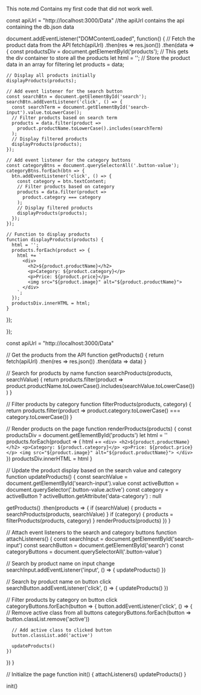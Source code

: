 This note.md Contains my first code that did not work well.

const apiUrl = "http://localhost:3000/Data"
//the apiUrl contains the api containing the db.json data

document.addEventListener("DOMContentLoaded", function() {
// Fetch the product data from the API
fetch(apiUrl)
  .then(res => res.json())
  .then(data => {
    const productsDiv = document.getElementById('products');
    // This gets the div container to store all the products
    let html = '';
    // Store the product data in an array for filtering
    let products = data;

    // Display all products initially
    displayProducts(products);

    // Add event listener for the search button
    const searchBtn = document.getElementById('search');
    searchBtn.addEventListener('click', () => {
      const searchTerm = document.getElementById('search-input').value.toLowerCase();
      // Filter products based on search term
      products = data.filter(product =>
        product.productName.toLowerCase().includes(searchTerm)
      );
      // Display filtered products
      displayProducts(products);
    });

    // Add event listener for the category buttons
    const categoryBtns = document.querySelectorAll('.button-value');
    categoryBtns.forEach(btn => {
      btn.addEventListener('click', () => {
        const category = btn.textContent;
        // Filter products based on category
        products = data.filter(product =>
          product.category === category
        );
        // Display filtered products
        displayProducts(products);
      });
    });

    // Function to display products
    function displayProducts(products) {
      html = '';
      products.forEach(product => {
        html += `
          <div>
            <h2>${product.productName}</h2>
            <p>Category: ${product.category}</p>
            <p>Price: ${product.price}</p>
            <img src="${product.image}" alt="${product.productName}">
          </div>
        `;
      });
      productsDiv.innerHTML = html;
    }
  });
  
});






const apiUrl = "http://localhost:3000/Data"

// Get the products from the API
function getProducts() {
  return fetch(apiUrl)
    .then(res => res.json())
    .then(data => data)
}

// Search for products by name
function searchProducts(products, searchValue) {
  return products.filter(product => product.productName.toLowerCase().includes(searchValue.toLowerCase()))
}

// Filter products by category
function filterProducts(products, category) {
  return products.filter(product => product.category.toLowerCase() === category.toLowerCase())
}

// Render products on the page
function renderProducts(products) {
  const productsDiv = document.getElementById('products')
  let html = ''
  products.forEach(product => {
    html += `
      <div>
        <h2>${product.productName}</h2>
        <p>Category: ${product.category}</p>
        <p>Price: ${product.price}</p>
        <img src="${product.image}" alt="${product.productName}">
      </div>
    `
  })
  productsDiv.innerHTML = html
}

// Update the product display based on the search value and category
function updateProducts() {
  const searchValue = document.getElementById('search-input').value
  const activeButton = document.querySelector('.button-value.active')
  const category = activeButton ? activeButton.getAttribute('data-category') : null

  getProducts()
    .then(products => {
      if (searchValue) {
        products = searchProducts(products, searchValue)
      }
      if (category) {
        products = filterProducts(products, category)
      }
      renderProducts(products)
    })
}

// Attach event listeners to the search and category buttons
function attachListeners() {
  const searchInput = document.getElementById('search-input')
  const searchButton = document.getElementById('search')
  const categoryButtons = document.querySelectorAll('.button-value')

  // Search by product name on input change
  searchInput.addEventListener('input', () => {
    updateProducts()
  })

  // Search by product name on button click
  searchButton.addEventListener('click', () => {
    updateProducts()
  })

  // Filter products by category on button click
  categoryButtons.forEach(button => {
    button.addEventListener('click', () => {
      // Remove active class from all buttons
      categoryButtons.forEach(button => button.classList.remove('active'))

      // Add active class to clicked button
      button.classList.add('active')

      updateProducts()
    })
  })
}

// Initialize the page
function init() {
  attachListeners()
  updateProducts()
}

init()
